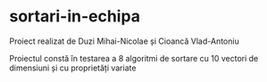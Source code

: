 # sortari-in-echipa

<p>Proiect realizat de Duzi Mihai-Nicolae și Cioancă Vlad-Antoniu</p>

<p>Proiectul constă în testarea a 8 algoritmi de sortare cu 10 vectori de dimensiuni și cu proprietăți variate</p>
